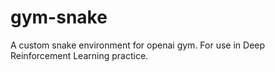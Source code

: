 # gym-snake
A custom snake environment for openai gym. For use in Deep Reinforcement Learning practice.
